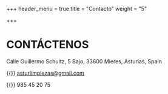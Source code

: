 +++
header_menu = true
title = "Contacto"
weight = "5"

+++
# CONTÁCTENOS

Calle Guillermo Schultz, 5 Bajo, 33600 Mieres, Asturias, Spain

{{<icon class="fa fa-envelope">}} asturlimpiezas@gmail.com

{{<icon class="fa fa-phone">}} 985 45 20 75